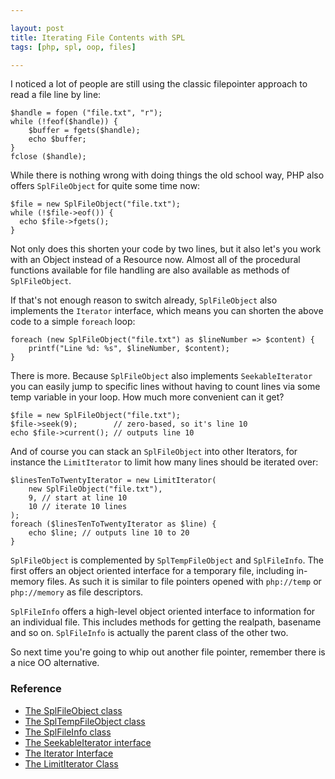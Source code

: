 ```yaml
---

layout: post
title: Iterating File Contents with SPL
tags: [php, spl, oop, files]

---
```


I noticed a lot of people are still using the classic filepointer approach to read a file line by line:

```php?start_inline=1
$handle = fopen ("file.txt", "r");
while (!feof($handle)) {
    $buffer = fgets($handle);
    echo $buffer;
}
fclose ($handle);
```

While there is nothing wrong with doing things the old school way, PHP also offers `SplFileObject` for quite some time now:

```php?start_inline=1
$file = new SplFileObject("file.txt");
while (!$file->eof()) {
  echo $file->fgets();
}
```

Not only does this shorten your code by two lines, but it also let's you work with an Object instead of a Resource now. Almost all of the procedural functions available for file handling are also available as methods of `SplFileObject`.

If that's not enough reason to switch already, `SplFileObject` also implements the `Iterator` interface, which means you can shorten the above code to a simple `foreach` loop:

```php?start_inline=1
foreach (new SplFileObject("file.txt") as $lineNumber => $content) {
    printf("Line %d: %s", $lineNumber, $content);
}
```

There is more. Because `SplFileObject` also implements `SeekableIterator` you can easily jump to specific lines without having to count lines via some temp variable in your loop. How much more convenient can it get?

```php?start_inline=1
$file = new SplFileObject("file.txt");
$file->seek(9);        // zero-based, so it's line 10
echo $file->current(); // outputs line 10
```

And of course you can stack an `SplFileObject` into other Iterators, for instance the `LimitIterator` to limit how many lines should be iterated over:

```php?start_inline=1
$linesTenToTwentyIterator = new LimitIterator(
    new SplFileObject("file.txt"),
    9, // start at line 10
    10 // iterate 10 lines
);
foreach ($linesTenToTwentyIterator as $line) {
    echo $line; // outputs line 10 to 20
}
```

`SplFileObject` is complemented by `SplTempFileObject` and `SplFileInfo`. The first offers an object oriented interface for a temporary file, including in-memory files. As such it is similar to file pointers opened with `php://temp` or `php://memory` as file descriptors.

`SplFileInfo` offers a high-level object oriented interface to information for an individual file. This includes methods for getting the realpath, basename and so on. `SplFileInfo` is actually the parent class of the other two.

So next time you're going to whip out another file pointer, remember there is a nice OO alternative.

### Reference

- [The SplFileObject class](http://php.net/manual/en/class.splfileobject.php)
- [The SplTempFileObject class](http://php.net/manual/en/class.spltempfileobject.php)
- [The SplFileInfo class](http://php.net/manual/en/class.splfileinfo.php)
- [The SeekableIterator interface](http://php.net/manual/en/class.seekableiterator.php)
- [The Iterator Interface](http://php.net/manual/en/class.iterator.php)
- [The LimitIterator Class](http://php.net/manual/en/class.limititerator.php)
